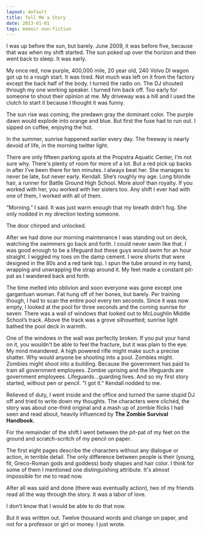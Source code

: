 ```yaml
---
layout: default
title: Tell Me a Story
date: 2013-01-01
tags: memoir non-fiction
---
```

I was up before the sun, but barely. June 2009, it was before five, because that was when my shift started. The sun poked up over the horizon and then went back to sleep. It was early.

My once red, now purple, 400,000 mile, 20 year old, 240 Volvo Dl wagon got up to a rough start. It was tired. Not much was left on it from the factory except the back half of the body. I turned the radio on. The DJ shouted through my one working speaker. I turned him back off. Too early for someone to shout their opinion at me. My driveway was a hill and I used the clutch to start it because I thought it was funny.

The sun rise was coming, the predawn gray the dominant color. The purple dawn would explode into orange and blue. But first the fuse had to run out. I sipped on coffee, enjoying the hot.

In the summer, sunrise happened earlier every day. The freeway is nearly devoid of life, in the morning twitter light.

There are only fifteen parking spots at the Propstra Aquatic Center, I’m not sure why. There's plenty of room for more of a lot. But a red pick up backs in after I’ve been there for ten minutes. I always beat her. She manages to never be late, but never early. Kendall. She’s roughly my age. Long blonde hair, a runner for Battle Ground High School. More aloof than royalty. If you worked with her, you worked with her sisters too. Any shift I ever had with one of them, I worked with all of them.

“Morning.” I said. It was just warm enough that my breath didn’t fog. She only nodded in my direction texting someone.

The door chirped and unlocked.

After we had done our morning maintenance I was standing out on deck, watching the swimmers go back and forth. I could never swim like that. I was good enough to be a lifeguard but these guys would swim for an hour straight. I wiggled my toes on the damp cement. I wore shorts that were designed in the 80s and a red tank top. I spun the tube around in my hand, wrapping and unwrapping the strap around it. My feet made a constant pit-pat as I wandered back and forth.

The time melted into oblivion and soon everyone was gone except one gargantuan woman. Fat hung off of her bones, but barely. Per training though, I had to scan the entire pool every ten seconds. Since it was now empty, I looked at the pool for three seconds and the coming sunrise for seven. There was a wall of windows that looked out to McLoughlin Middle School’s track. Above the track was a grove silhouetted; sunrise light bathed the pool deck in warmth.

One of the windows in the wall was perfectly broken. If you put your hand on it, you wouldn't be able to feel the fracture, but it was plain to the eye. My mind meandered. A high powered rifle might make such a precise shatter. Why would anyone be shooting into a pool. Zombies might. Zombies might shoot into a building. Because the government has paid to train all government employees. Zombie uprising and the lifeguards are government employees. Lifeguards...guarding lives. And so my first story started, without pen or pencil. "I got it." Kendall nodded to me.

Relieved of duty, I went inside and the office and turned the same stupid DJ off and tried to write down my thoughts. The characters were clichéd, the story was about one-third original and a mash up of zombie flicks I had seen and read about, heavily influenced by **The Zombie Survival Handbook.**

For the remainder of the shift I went between the pit-pat of my feet on the ground and scratch-scritch of my pencil on paper.

The first eight pages describe the characters without any dialogue or action, in terrible detail. The only difference between people is their (young, fit, Greco-Roman gods and goddess) body shapes and hair color. I think for some of them I mentioned one distinguishing attribute. It's almost impossible for me to read now.

After all was said and done (there was eventually action), two of my friends read all the way through the story. It was a labor of love.

I don't know that I would be able to do that now.

But it was written out. Twelve thousand words and change on paper, and not for a professor or girl or money. I just wrote.